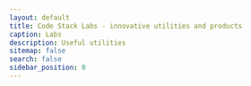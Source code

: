 ```yaml
---
layout: default
title: Code Stack Labs - innovative utilities and products
caption: Labs
description: Useful utilities
sitemap: false
search: false
sidebar_position: 0
---
```

